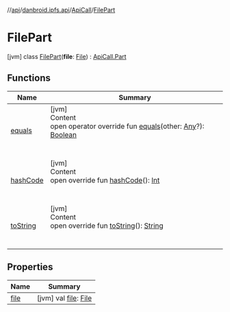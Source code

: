 //[api](../../../index.md)/[danbroid.ipfs.api](../../index.md)/[ApiCall](../index.md)/[FilePart](index.md)



# FilePart  
 [jvm] class [FilePart](index.md)(**file**: [File](https://docs.oracle.com/javase/8/docs/api/java/io/File.html)) : [ApiCall.Part](../-part/index.md)   


## Functions  
  
|  Name|  Summary| 
|---|---|
| [equals](../../-ok-http-call-executor/-companion/index.md#kotlin/Any/equals/#kotlin.Any?/PointingToDeclaration/)| [jvm]  <br>Content  <br>open operator override fun [equals](../../-ok-http-call-executor/-companion/index.md#kotlin/Any/equals/#kotlin.Any?/PointingToDeclaration/)(other: [Any](https://kotlinlang.org/api/latest/jvm/stdlib/kotlin/-any/index.html)?): [Boolean](https://kotlinlang.org/api/latest/jvm/stdlib/kotlin/-boolean/index.html)  <br><br><br>
| [hashCode](../../-ok-http-call-executor/-companion/index.md#kotlin/Any/hashCode/#/PointingToDeclaration/)| [jvm]  <br>Content  <br>open override fun [hashCode](../../-ok-http-call-executor/-companion/index.md#kotlin/Any/hashCode/#/PointingToDeclaration/)(): [Int](https://kotlinlang.org/api/latest/jvm/stdlib/kotlin/-int/index.html)  <br><br><br>
| [toString](../../-ok-http-call-executor/-companion/index.md#kotlin/Any/toString/#/PointingToDeclaration/)| [jvm]  <br>Content  <br>open override fun [toString](../../-ok-http-call-executor/-companion/index.md#kotlin/Any/toString/#/PointingToDeclaration/)(): [String](https://kotlinlang.org/api/latest/jvm/stdlib/kotlin/-string/index.html)  <br><br><br>


## Properties  
  
|  Name|  Summary| 
|---|---|
| [file](index.md#danbroid.ipfs.api/ApiCall.FilePart/file/#/PointingToDeclaration/)|  [jvm] val [file](index.md#danbroid.ipfs.api/ApiCall.FilePart/file/#/PointingToDeclaration/): [File](https://docs.oracle.com/javase/8/docs/api/java/io/File.html)   <br>

